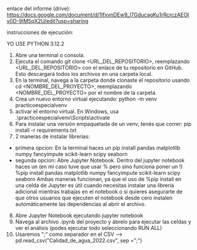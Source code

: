 enlace del informe (drive): https://docs.google.com/document/d/1IfxvnDEw9_l7GducagKu1rRcrczAEOIv0D-9IM5qX2U/edit?usp=sharing

instrucciones de ejecución:

YO USE PYTHON 3.12.2

1) Abre una terminal o consola.
2) Ejecuta el comando git clone <URL_DEL_REPOSITORIO>, reemplazando <URL_DEL_REPOSITORIO> con el enlace de tu repositorio en GitHub. Esto descargará todos los archivos en una carpeta local.
3) En la terminal, navega a la carpeta donde clonaste el repositorio usando cd <NOMBRE_DEL_PROYECTO>, reemplazando <NOMBRE_DEL_PROYECTO> por el nombre de la carpeta
4) Crea un nuevo entorno virtual ejecutando: python -m venv practicoespecialvenv
5) activar el entorno virtual. En Windows, usa .\practicoespecialvenv\Scripts\activate
6) Para instalar una versión empaquetada de un venv, tenés que correr: pip install -r requirements.txt
7) 2 maneras de instalar librerias:
- primera opcion: En la terminal haces un pip install pandas matplotlib numpy fancyimpute scikit-learn scipy seaborn
- segunda opcion: Abre Jupyter Notebook. Dentro del jupyter notebook haces un (en mi caso tuve que usar % pero sino funciona poner un !) %pip install pandas matplotlib numpy fancyimpute scikit-learn scipy seaborn
Ambas maneras funcionan, ya que el uso de %pip install en una celda de Jupyter es útil cuando necesitas instalar una librería adicional mientras trabajas en el notebook o si quieres asegurarte de que otros usuarios que ejecuten el notebook desde cero instalen automáticamente las dependencias al abrir el archivo.
8) Abre Jupyter Notebook ejecutando jupyter notebook
9) Navega al archivo .ipynb del proyecto y ábrelo para ejecutar las celdas y ver el análisis (podes ejecutar todo seleccionando RUN ALL)
10) Usaremos ";" como separador en el CSV --> pd.read_csv("Calidad_de_agua_2022.csv", sep =";")

